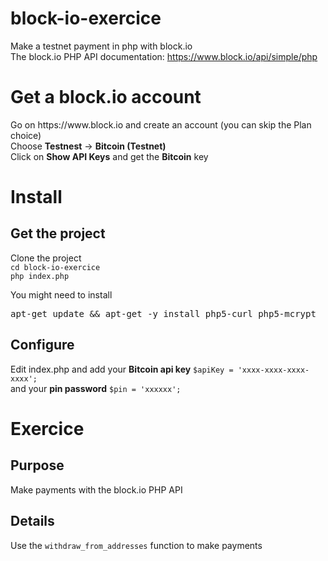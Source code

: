 # block-io-exercice
Make a testnet payment in php with block.io
<br />
The block.io PHP API documentation: https://www.block.io/api/simple/php

<h1>Get a block.io account</h1>
Go on https://www.block.io and create an account (you can skip the Plan choice)<br>
Choose <strong>Testnest</strong> -> <strong>Bitcoin (Testnet)</strong><br />
Click on <strong>Show API Keys</strong> and get the <strong>Bitcoin</strong> key<br />


<h1>Install</h1>
<h2>Get the project</h2>
Clone the project 
<code>
cd block-io-exercice
php index.php
</code>

You might need to install 
<pre>apt-get update && apt-get -y install php5-curl php5-mcrypt</pre>
<h2>Configure</h2>
Edit index.php and add
your <strong>Bitcoin api key</strong> <code>$apiKey = 'xxxx-xxxx-xxxx-xxxx';</code><br />
and your <strong>pin password</strong> <code>$pin = 'xxxxxx';</code>

<h1>Exercice</h1>
<h2>Purpose</h2>
Make payments with the block.io PHP API
<h2>Details</h2>
Use the <code>withdraw_from_addresses</code> function to make payments
